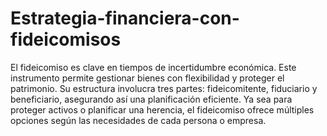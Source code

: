 # Estrategia-financiera-con-fideicomisos
El fideicomiso es clave en tiempos de incertidumbre económica. Este instrumento permite gestionar bienes con flexibilidad y proteger el patrimonio. Su estructura involucra tres partes: fideicomitente, fiduciario y beneficiario, asegurando así una planificación eficiente. Ya sea para proteger activos o planificar una herencia, el fideicomiso ofrece múltiples opciones según las necesidades de cada persona o empresa.
